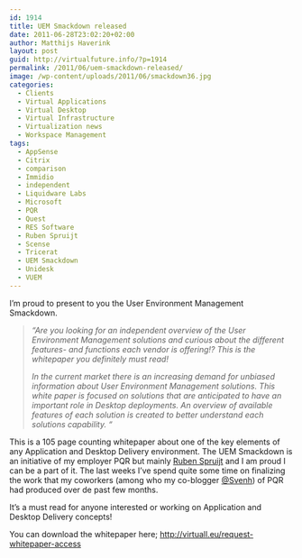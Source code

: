 ```yaml
---
id: 1914
title: UEM Smackdown released
date: 2011-06-28T23:02:20+02:00
author: Matthijs Haverink
layout: post
guid: http://virtualfuture.info/?p=1914
permalink: /2011/06/uem-smackdown-released/
image: /wp-content/uploads/2011/06/smackdown36.jpg
categories:
  - Clients
  - Virtual Applications
  - Virtual Desktop
  - Virtual Infrastructure
  - Virtualization news
  - Workspace Management
tags:
  - AppSense
  - Citrix
  - comparison
  - Immidio
  - independent
  - Liquidware Labs
  - Microsoft
  - PQR
  - Quest
  - RES Software
  - Ruben Spruijt
  - Scense
  - Tricerat
  - UEM Smackdown
  - Unidesk
  - VUEM
---
```

I&#8217;m proud to present to you the User Environment Management Smackdown.

> _&#8220;Are you looking for an independent overview of the User Environment Management solutions and curious about the different features- and functions each vendor is offering!? This is the whitepaper you definitely must read!_
> 
> _In the current market there is an increasing demand for unbiased information about User Environment Management solutions. This white paper is focused on solutions that are anticipated to have an important role in Desktop deployments. An overview of available features of each solution is created to better understand each solutions capability. &#8220;<!--more-->_

This is a 105 page counting whitepaper about one of the key elements of any Application and Desktop Delivery environment. The UEM Smackdown is an initiative of my employer PQR but mainly <a title="Ruben @ Twitter" href="http://twitter.com/rspruijt" target="_blank">Ruben Spruijt</a> and I am proud I can be a part of it. The last weeks I&#8217;ve spend quite some time on finalizing the work that my coworkers (among who my co-blogger <a href="http://twitter.com/svenh" target="_blank">@Svenh</a>) of PQR had produced over de past few months.

It&#8217;s a must read for anyone interested or working on Application and Desktop Delivery concepts!

You can download the whitepaper here; <a href="http://virtuall.eu/request-whitepaper-access" target="_blank">http://virtuall.eu/request-whitepaper-access</a>